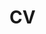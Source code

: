 # CV



<a href="https://zupimages.net/viewer.php?id=20/31/i5o0.png"><img src="https://zupimages.net/up/20/31/i5o0.png" alt="" /></a>
